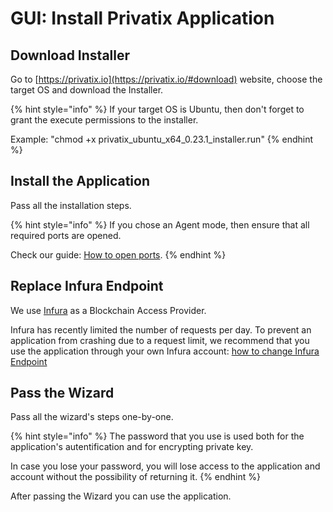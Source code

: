 # GUI: Install Privatix Application

## Download Installer

Go to [https://privatix.io](https://privatix.io/#download) website, choose the target OS and download the Installer.

{% hint style="info" %}
If your target OS is Ubuntu, then don't forget to grant the execute permissions to the installer.

Example: "chmod +x privatix\_ubuntu\_x64\_0.23.1\_installer.run"
{% endhint %}

## Install the Application

Pass all the installation steps.

{% hint style="info" %}
If you chose an Agent mode, then ensure that all required ports are opened.

Check our guide: [How to open ports](https://docs.privatix.network/knowledge-base/how-to-open-ports).
{% endhint %}

## Replace Infura Endpoint

We use [Infura](https://infura.io) as a Blockchain Access Provider.

Infura has recently limited the number of requests per day. 
To prevent an application from crashing due to a request limit, we recommend that you use the application through your own Infura account:
[how to change Infura Endpoint](how-to-change-infura-enpoint.md)

## Pass the Wizard

Pass all the wizard's steps one-by-one.

{% hint style="info" %}
The password that you use is used both for the application's autentification and for encrypting private key.

In case you lose your password, you will lose access to the application and account without the possibility of returning it.
{% endhint %}

After passing the Wizard you can use the application.

